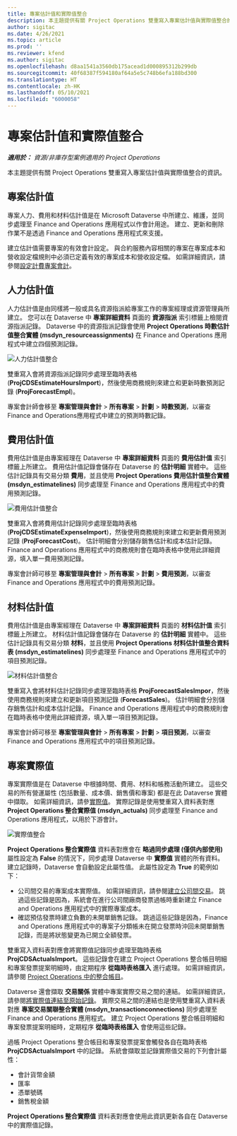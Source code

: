 ```yaml
---
title: 專案估計值和實際值整合
description: 本主題提供有關 Project Operations 雙重寫入專案估計值與實際值整合的資訊。
author: sigitac
ms.date: 4/26/2021
ms.topic: article
ms.prod: ''
ms.reviewer: kfend
ms.author: sigitac
ms.openlocfilehash: d8aa1541a3560db175acead1d000895312b299db
ms.sourcegitcommit: 40f68387f594180af64a5e5c748b6efa188bd300
ms.translationtype: HT
ms.contentlocale: zh-HK
ms.lasthandoff: 05/10/2021
ms.locfileid: "6000058"
---
```

# <a name="project-estimates-and-actuals-integration"></a>專案估計值和實際值整合

_**適用於：** 資源/非庫存型案例適用的 Project Operations_

本主題提供有關 Project Operations 雙重寫入專案估計值與實際值整合的資訊。

## <a name="project-estimates"></a>專案估計值

專案人力、費用和材料估計值是在 Microsoft Dataverse 中所建立、維護，並同步處理至 Finance and Operations 應用程式以作會計用途。 建立、更新和刪除作業不是透過 Finance and Operations 應用程式來支援。

建立估計值需要專案的有效會計設定。 與合約服務內容相關的專案在專案成本和營收設定檔規則中必須已定義有效的專案成本和營收設定檔。 如需詳細資訊，請參閱[設定計費專案會計](../project-accounting/configure-accounting-billable-projects.md#configure-project-cost-and-revenue-profile-rules)。

## <a name="labor-estimates"></a>人力估計值

人力估計值是由同樣將一般或具名資源指派給專案工作的專案經理或資源管理員所建立。 您可以在 Dataverse 中 **專案詳細資料** 頁面的 **資源指派** 索引標籤上檢閱資源指派記錄。 Dataverse 中的資源指派記錄會使用 **Project Operations 時數估計值整合實體 (msdyn\_resourceassignments)** 在 Finance and Operations 應用程式中建立四個預測記錄。

   ![人力估計值整合](./Media/DW4LaborEstimates.png)

雙重寫入會將資源指派記錄同步處理至臨時表格 (**ProjCDSEstimateHoursImport**)，然後使用商務規則來建立和更新時數預測記錄 (**ProjForecastEmpl**)。

專案會計師會移至 **專案管理與會計** > **所有專案** > **計劃** > **時數預測**，以審查 Finance and Operations應用程式中建立的預測時數記錄。

## <a name="expense-estimates"></a>費用估計值

費用估計值是由專案經理在 Dataverse 中 **專案詳細資料** 頁面的 **費用估計值** 索引標籤上所建立。 費用估計值記錄會儲存在 Dataverse 的 **估計明細** 實體中。 這些估計記錄具有交易分類 **費用**，並且使用 **Project Operations 費用估計值整合實體 (msdyn\_estimatelines)** 同步處理至 Finance and Operations 應用程式中的費用預測記錄。

   ![費用估計值整合](./Media/DW4ExpenseEstimates.png)

雙重寫入會將費用估計記錄同步處理至臨時表格 (**ProjCDSEstimateExpenseImport**)，然後使用商務規則來建立和更新費用預測記錄 (**ProjForecastCost**)。 估計明細會分別儲存銷售估計和成本估計記錄。 Finance and Operations 應用程式中的商務規則會在臨時表格中使用此詳細資源，填入單一費用預測記錄。

專案會計師可移至 **專案管理與會計** > **所有專案** > **計劃** > **費用預測**，以審查 Finance and Operations 應用程式中的費用預測記錄。

## <a name="material-estimates"></a>材料估計值

費用估計值是由專案經理在 Dataverse 中 **專案詳細資料** 頁面的 **材料估計值** 索引標籤上所建立。 材料估計值記錄會儲存在 Dataverse 的 **估計明細** 實體中。 這些估計記錄具有交易分類 **材料**，並且使用 **Project Operations 材料估計值整合資料表 (msdyn\_estimatelines)** 同步處理至 Finance and Operations 應用程式中的項目預測記錄。

   ![材料估計值整合](./Media/DW4MaterialEstimates.png)

雙重寫入會將材料估計記錄同步處理至臨時表格 **ProjForecastSalesImpor**，然後使用商務規則來建立和更新項目預測記錄 (**ForecastSales**)。 估計明細會分別儲存銷售估計和成本估計記錄。 Finance and Operations 應用程式中的商務規則會在臨時表格中使用此詳細資源，填入單一項目預測記錄。

專案會計師可移至 **專案管理與會計** > **所有專案** > **計劃** > **項目預測**，以審查 Finance and Operations 應用程式中的項目預測記錄。

## <a name="project-actuals"></a>專案實際值

專案實際值是在 Dataverse 中根據時間、費用、材料和帳務活動所建立。 這些交易的所有營運屬性 (包括數量、成本價、銷售價和專案) 都是在此 Dataverse 實體中擷取。 如需詳細資訊，請參[實際值](../actuals/actuals-overview.md)。 實際記錄是使用雙重寫入資料表對應 **Project Operations 整合實際值 (msdyn\_actuals)** 同步處理至 Finance and Operations 應用程式，以用於下游會計。

   ![實際值整合](./Media/DW4Actuals.png)

**Project Operations 整合實際值** 資料表對應會在 **略過同步處理 (僅供內部使用)** 屬性設定為 **False** 的情況下，同步處理 Dataverse 中 **實際值** 實體的所有資料。 建立記錄時，Dataverse 會自動設定此屬性值。 此屬性設定為 **True** 的範例如下：

  - 公司間交易的專案成本實際值。 如需詳細資訊，請參閱[建立公司間交易](../project-accounting/create-intercompany-transactions.md)。 跳過這些記錄是因為，系統會在進行公司間廠商發票過帳時重新建立 Finance and Operations 應用程式中的實際專案成本。
  - 確認預估發票時建立負數的未開單銷售記錄。 跳過這些記錄是因為，Finance and Operations 應用程式中的專案子分類帳未在開立發票時沖回未開單銷售記錄，而是將狀態變更為已開立全額發票。

雙重寫入資料表對應會將實際值記錄同步處理至臨時表格 **ProjCDSActualsImport**。 這些記錄會在建立 Project Operations 整合帳目明細和專案發票提案明細時，由定期程序 **從臨時表格匯入** 進行處理。 如需詳細資訊，請參閱 [Project Operations 中的整合帳目](../project-accounting/project-operations-integration-journal.md)。

Dataverse 還會擷取 **交易關係** 實體中專案實際交易之間的連結。 如需詳細資訊，請參閱[將實際值連結至原始記錄](../actuals/linkingactuals.md)。 實際交易之間的連結也是使用雙重寫入資料表對應 **專案交易關聯整合實體 (msdyn\_transactionconnections)** 同步處理至 Finance and Operations 應用程式。 建立 Project Operations 整合帳目明細和專案發票提案明細時，定期程序 **從臨時表格匯入** 會使用這些記錄。

過帳 Project Operations 整合帳目和專案發票提案會觸發各自在臨時表格 **ProjCDSActualsImport** 中的記錄。 系統會擷取並記錄實際值交易的下列會計屬性：

- 會計貨幣金額
- 匯率
- 憑單號碼
- 銷售稅金額

**Project Operations 整合實際值** 資料表對應會使用此資訊更新各自在 Dataverse 中的實際值記錄。
